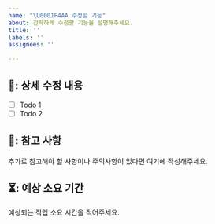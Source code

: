 ```yaml
---
name: "\U0001F4AA 수정할 기능"
about: 간략하게 수정할 기능을 설명해주세요.
title: ''
labels: ''
assignees: ''

---
```


## 🔨: 상세 수정 내용
- [ ] Todo 1
- [ ] Todo 2
## 📃: 참고 사항
추가로 참고해야 할 사항이나 주의사항이 있다면 여기에 작성해주세요.
## ⏳: 예상 소요 기간
예상되는 작업 소요 시간을 적어주세요.
